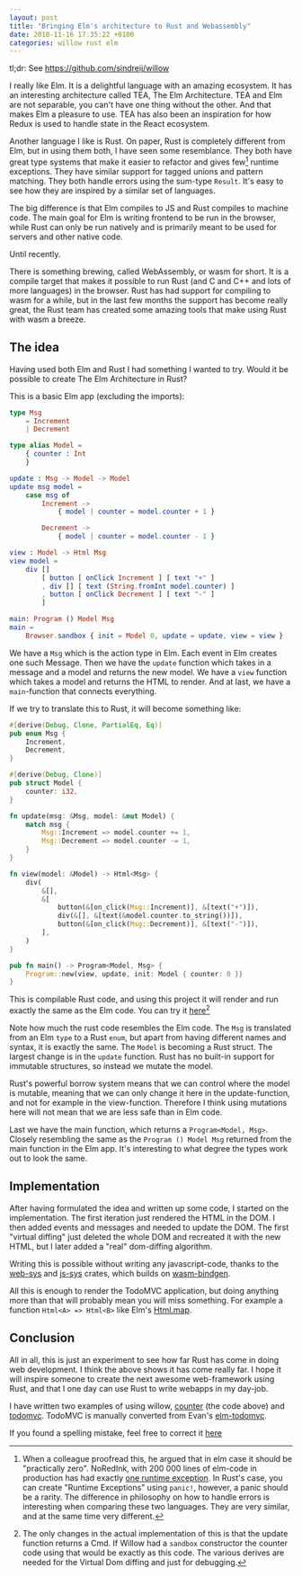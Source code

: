 ```yaml
---
layout: post
title: "Bringing Elm's architecture to Rust and Webassembly"
date: 2018-11-16 17:35:22 +0100
categories: willow rust elm
---
```


tl;dr: See <https://github.com/sindreij/willow>

I really like Elm. It is a delightful language with an amazing ecosystem. It
has an interesting architecture called TEA, The Elm Architecture. TEA and Elm
are not separable, you can't have one thing without the other. And that makes
Elm a pleasure to use. TEA has also been an inspiration for how Redux is used to
handle state in the React ecosystem.

Another language I like is Rust. On paper, Rust is completely different from
Elm, but in using them both, I have seen some resemblance. They both have great
type systems that make it easier to refactor and gives few[^1] runtime exceptions.
They have similar support for tagged unions and pattern matching. They both
handle errors using the sum-type `Result`. It's easy to see how they are
inspired by a similar set of languages.

The big difference is that Elm compiles to JS and Rust compiles to machine code.
The main goal for Elm is writing frontend to be run in the browser,
while Rust can only be run natively and is primarily meant to be used for servers and
other native code.

Until recently.

There is something brewing, called WebAssembly, or wasm for short. It is a
compile target that makes it possible to run Rust (and C and C++ and lots of
more languages) in the browser. Rust has had support for compiling to wasm for a
while, but in the last few months the support has become really great, the
Rust team has created some amazing tools that make using Rust with wasm a
breeze.

## The idea

Having used both Elm and Rust I had something I wanted to try. Would it be
possible to create The Elm Architecture in Rust?

This is a basic Elm app (excluding the imports):

```elm
type Msg
    = Increment
    | Decrement

type alias Model =
    { counter : Int
    }

update : Msg -> Model -> Model
update msg model =
    case msg of
        Increment ->
            { model | counter = model.counter + 1 }

        Decrement ->
            { model | counter = model.counter - 1 }

view : Model -> Html Msg
view model =
    div []
        [ button [ onClick Increment ] [ text "+" ]
        , div [] [ text (String.fromInt model.counter) ]
        , button [ onClick Decrement ] [ text "-" ]
        ]

main: Program () Model Msg
main =
    Browser.sandbox { init = Model 0, update = update, view = view }

```

We have a `Msg` which is the action type in Elm.
Each event in Elm creates one such Message. Then we have the `update` function
which takes in a message and a model and returns the new model. We have a
`view` function which takes a model and returns the HTML to render. And at last,
we have a `main`-function that connects everything.

If we try to translate this to Rust, it will become something like:

```rust
#[derive(Debug, Clone, PartialEq, Eq)]
pub enum Msg {
    Increment,
    Decrement,
}

#[derive(Debug, Clone)]
pub struct Model {
    counter: i32,
}

fn update(msg: &Msg, model: &mut Model) {
    match msg {
        Msg::Increment => model.counter += 1,
        Msg::Decrement => model.counter -= 1,
    }
}

fn view(model: &Model) -> Html<Msg> {
    div(
        &[],
        &[
            button(&[on_click(Msg::Increment)], &[text("+")]),
            div(&[], &[text(&model.counter.to_string())]),
            button(&[on_click(Msg::Decrement)], &[text("-")]),
        ],
    )
}

pub fn main() -> Program<Model, Msg> {
    Program::new(view, update, init: Model { counter: 0 }}
}
```

This is compilable Rust code, and using this project it will render and run exactly the
same as the Elm code. You can try it [here](http://sindrejohansen.no/willow/counter/)[^2]

Note how much the rust code resembles the Elm code. The `Msg` is translated from an Elm `type`
to a Rust `enum`, but apart from having different names and syntax, it is exactly the same. The
`Model` is becoming a Rust struct. The largest change is in the `update` function. Rust has
no built-in support for immutable structures, so instead we mutate the model.

Rust's powerful borrow system means that we can control where the model is mutable, meaning that we can only
change it here in the update-function, and not for example in the view-function. Therefore
I think using mutations here will not mean that we are less safe than in Elm code.

Last we have the main function, which returns a `Program<Model, Msg>`. Closely resembling the same as
the `Program () Model Msg` returned from the main function in the Elm app. It's interesting
to what degree the types work out to look the same.

## Implementation

After having formulated the idea and written up some code, I started on the implementation. The
first iteration just rendered the HTML in the DOM. I then added events and messages and needed to update
the DOM. The first "virtual diffing" just deleted the whole DOM and recreated it with the new
HTML, but I later added a "real" dom-diffing algorithm.

Writing this is possible without writing any javascript-code, thanks to
the [web-sys](https://crates.io/crates/web-sys) and [js-sys](https://crates.io/crates/js-sys)
crates, which builds on [wasm-bindgen](https://crates.io/crates/wasm-bindgen).

All this is enough to render the TodoMVC application, but doing anything more than that will probably
mean you will miss something. For example a function `Html<A> => Html<B>` like Elm's
[Html.map](https://package.elm-lang.org/packages/elm/html/latest/Html#map).

## Conclusion

All in all, this is just an experiment to see how far Rust has come in doing web development.
I think the above shows it has come really far. I hope it will inspire someone to create the
next awesome web-framework using Rust, and that I one day can use Rust to write webapps in
my day-job.

I have written two examples of using willow,
[counter](https://github.com/sindreij/willow/blob/master/examples/counter/src/app.rs)
(the code above) and [todomvc](https://github.com/sindreij/willow/blob/master/examples/todomvc/src/app.rs).
TodoMVC is manually converted from Evan's [elm-todomvc](https://github.com/evancz/elm-todomvc).

If you found a spelling mistake, feel free to correct it
[here](https://github.com/sindreij/blog/blob/gh-pages/_posts/2018-11-16-willow-elm-in-rust.md)

[^1]: When a colleague proofread this, he argued that in elm case it should be "practically zero". NoRedInk, with 200 000 lines of elm-code in production has had exactly [one runtime exception](https://twitter.com/rtfeldman/status/961051166783213570). In Rust's case, you can create "Runtime Exceptions" using `panic!`, however, a panic should be a rarity. The difference in philosophy on how to handle errors is interesting when comparing these two languages. They are very similar, and at the same time very different.
[^2]: The only changes in the actual implementation of this is that the update function returns a Cmd. If Willow had a `sandbox` constructor the counter code using that would be exactly as this code. The various derives are needed for the Virtual Dom diffing and just for debugging.
